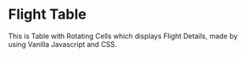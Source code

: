 # Flight Table

This is Table with Rotating Cells which displays Flight Details, made by using Vanilla Javascript and CSS.